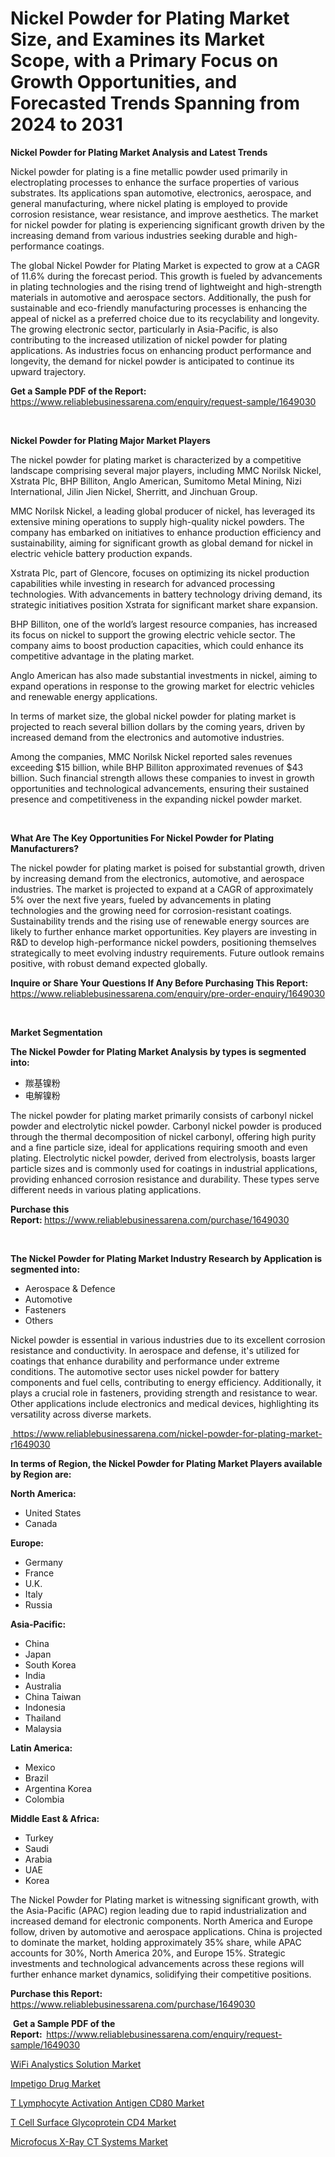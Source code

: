 <p><h1>Nickel Powder for Plating Market Size, and Examines its Market Scope, with a Primary Focus on Growth Opportunities, and Forecasted Trends Spanning from 2024 to 2031</h1></p><p><strong>Nickel Powder for Plating Market Analysis and Latest Trends</strong></p>
<p><p>Nickel powder for plating is a fine metallic powder used primarily in electroplating processes to enhance the surface properties of various substrates. Its applications span automotive, electronics, aerospace, and general manufacturing, where nickel plating is employed to provide corrosion resistance, wear resistance, and improve aesthetics. The market for nickel powder for plating is experiencing significant growth driven by the increasing demand from various industries seeking durable and high-performance coatings.</p><p>The global Nickel Powder for Plating Market is expected to grow at a CAGR of 11.6% during the forecast period. This growth is fueled by advancements in plating technologies and the rising trend of lightweight and high-strength materials in automotive and aerospace sectors. Additionally, the push for sustainable and eco-friendly manufacturing processes is enhancing the appeal of nickel as a preferred choice due to its recyclability and longevity. The growing electronic sector, particularly in Asia-Pacific, is also contributing to the increased utilization of nickel powder for plating applications. As industries focus on enhancing product performance and longevity, the demand for nickel powder is anticipated to continue its upward trajectory.</p></p>
<p><strong>Get a Sample PDF of the Report:&nbsp;</strong> <a href="https://www.reliablebusinessarena.com/enquiry/request-sample/1649030?utm_campaign=1265&utm_medium=2&utm_source=Github&utm_content=ia&utm_term=15102024&utm_id=nickel-powder-for-plating">https://www.reliablebusinessarena.com/enquiry/request-sample/1649030</a></p>
<p>&nbsp;</p>
<p><strong>Nickel Powder for Plating Major Market Players</strong></p>
<p><p>The nickel powder for plating market is characterized by a competitive landscape comprising several major players, including MMC Norilsk Nickel, Xstrata Plc, BHP Billiton, Anglo American, Sumitomo Metal Mining, Nizi International, Jilin Jien Nickel, Sherritt, and Jinchuan Group. </p><p>MMC Norilsk Nickel, a leading global producer of nickel, has leveraged its extensive mining operations to supply high-quality nickel powders. The company has embarked on initiatives to enhance production efficiency and sustainability, aiming for significant growth as global demand for nickel in electric vehicle battery production expands.</p><p>Xstrata Plc, part of Glencore, focuses on optimizing its nickel production capabilities while investing in research for advanced processing technologies. With advancements in battery technology driving demand, its strategic initiatives position Xstrata for significant market share expansion.</p><p>BHP Billiton, one of the world’s largest resource companies, has increased its focus on nickel to support the growing electric vehicle sector. The company aims to boost production capacities, which could enhance its competitive advantage in the plating market.</p><p>Anglo American has also made substantial investments in nickel, aiming to expand operations in response to the growing market for electric vehicles and renewable energy applications.</p><p>In terms of market size, the global nickel powder for plating market is projected to reach several billion dollars by the coming years, driven by increased demand from the electronics and automotive industries. </p><p>Among the companies, MMC Norilsk Nickel reported sales revenues exceeding $15 billion, while BHP Billiton approximated revenues of $43 billion. Such financial strength allows these companies to invest in growth opportunities and technological advancements, ensuring their sustained presence and competitiveness in the expanding nickel powder market.</p></p>
<p>&nbsp;</p>
<p><strong>What Are The Key Opportunities For Nickel Powder for Plating Manufacturers?</strong></p>
<p><p>The nickel powder for plating market is poised for substantial growth, driven by increasing demand from the electronics, automotive, and aerospace industries. The market is projected to expand at a CAGR of approximately 5% over the next five years, fueled by advancements in plating technologies and the growing need for corrosion-resistant coatings. Sustainability trends and the rising use of renewable energy sources are likely to further enhance market opportunities. Key players are investing in R&D to develop high-performance nickel powders, positioning themselves strategically to meet evolving industry requirements. Future outlook remains positive, with robust demand expected globally.</p></p>
<p><strong>Inquire or Share Your Questions If Any Before Purchasing This Report:</strong> <a href="https://www.reliablebusinessarena.com/enquiry/pre-order-enquiry/1649030?utm_campaign=1265&utm_medium=2&utm_source=Github&utm_content=ia&utm_term=15102024&utm_id=nickel-powder-for-plating">https://www.reliablebusinessarena.com/enquiry/pre-order-enquiry/1649030</a></p>
<p>&nbsp;</p>
<p><strong>Market Segmentation</strong></p>
<p><strong>The Nickel Powder for Plating Market Analysis by types is segmented into:</strong></p>
<p><ul><li>羰基镍粉</li><li>电解镍粉</li></ul></p>
<p><p>The nickel powder for plating market primarily consists of carbonyl nickel powder and electrolytic nickel powder. Carbonyl nickel powder is produced through the thermal decomposition of nickel carbonyl, offering high purity and a fine particle size, ideal for applications requiring smooth and even plating. Electrolytic nickel powder, derived from electrolysis, boasts larger particle sizes and is commonly used for coatings in industrial applications, providing enhanced corrosion resistance and durability. These types serve different needs in various plating applications.</p></p>
<p><strong>Purchase this Report:&nbsp;</strong><a href="https://www.reliablebusinessarena.com/purchase/1649030?utm_campaign=1265&utm_medium=2&utm_source=Github&utm_content=ia&utm_term=15102024&utm_id=nickel-powder-for-plating">https://www.reliablebusinessarena.com/purchase/1649030</a></p>
<p>&nbsp;</p>
<p><strong>The Nickel Powder for Plating Market Industry Research by Application is segmented into:</strong></p>
<p><ul><li>Aerospace & Defence</li><li>Automotive</li><li>Fasteners</li><li>Others</li></ul></p>
<p><p>Nickel powder is essential in various industries due to its excellent corrosion resistance and conductivity. In aerospace and defense, it's utilized for coatings that enhance durability and performance under extreme conditions. The automotive sector uses nickel powder for battery components and fuel cells, contributing to energy efficiency. Additionally, it plays a crucial role in fasteners, providing strength and resistance to wear. Other applications include electronics and medical devices, highlighting its versatility across diverse markets.</p></p>
<p><a href="https://www.reliablebusinessarena.com/nickel-powder-for-plating-market-r1649030?utm_campaign=1265&utm_medium=2&utm_source=Github&utm_content=ia&utm_term=15102024&utm_id=nickel-powder-for-plating">&nbsp;https://www.reliablebusinessarena.com/nickel-powder-for-plating-market-r1649030</a></p>
<p><strong>In terms of Region, the Nickel Powder for Plating Market Players available by Region are:</strong></p>
<p>
    <p> <strong> North America: </strong>
        <ul>
            <li>United States</li>
            <li>Canada</li>
        </ul>
        </p> 
    <p> <strong> Europe: </strong>
        <ul>
            <li>Germany</li>
            <li>France</li>
            <li>U.K.</li>
            <li>Italy</li>
            <li>Russia</li>
        </ul>
        </p> 
    <p> <strong> Asia-Pacific: </strong>
        <ul>
            <li>China</li>
            <li>Japan</li>
            <li>South Korea</li>
            <li>India</li>
            <li>Australia</li>
            <li>China Taiwan</li>
            <li>Indonesia</li>
            <li>Thailand</li>
            <li>Malaysia</li>
        </ul>
        </p> 
    <p> <strong> Latin America: </strong>
        <ul>
            <li>Mexico</li>
            <li>Brazil</li>
            <li>Argentina Korea</li>
            <li>Colombia</li>
        </ul>
        </p> 
    <p> <strong> Middle East & Africa: </strong>
        <ul>
            <li>Turkey</li>
            <li>Saudi</li>
            <li>Arabia</li>
            <li>UAE</li>
            <li>Korea</li>
        </ul>
    </p>
    </p>
<p><p>The Nickel Powder for Plating market is witnessing significant growth, with the Asia-Pacific (APAC) region leading due to rapid industrialization and increased demand for electronic components. North America and Europe follow, driven by automotive and aerospace applications. China is projected to dominate the market, holding approximately 35% share, while APAC accounts for 30%, North America 20%, and Europe 15%. Strategic investments and technological advancements across these regions will further enhance market dynamics, solidifying their competitive positions.</p></p>
<p><strong>Purchase this Report: </strong><a href="https://www.reliablebusinessarena.com/purchase/1649030?utm_campaign=1265&utm_medium=2&utm_source=Github&utm_content=ia&utm_term=15102024&utm_id=nickel-powder-for-plating">https://www.reliablebusinessarena.com/purchase/1649030</a></p>
<p>&nbsp;<strong>Get a Sample PDF of the Report:&nbsp;&nbsp;</strong><a href="https://www.reliablebusinessarena.com/enquiry/request-sample/1649030?utm_campaign=1265&utm_medium=2&utm_source=Github&utm_content=ia&utm_term=15102024&utm_id=nickel-powder-for-plating">https://www.reliablebusinessarena.com/enquiry/request-sample/1649030</a></p>
<p><strong></strong></p>
<p><p><a href="https://www.linkedin.com/pulse/wifi-analystics-solution-market-size-growth-industry-analysis-5msqe?trk=public_post_embed_feed-article-content&utm_campaign=1265&utm_medium=2&utm_source=Github&utm_content=ia&utm_term=15102024&utm_id=nickel-powder-for-plating">WiFi Analystics Solution Market</a></p><p><a href="https://www.linkedin.com/pulse/market-forecasting-change-global-impetigo-drug-dynamics-fn21e?trk=public_post_embed_feed-article-content&utm_campaign=1265&utm_medium=2&utm_source=Github&utm_content=ia&utm_term=15102024&utm_id=nickel-powder-for-plating">Impetigo Drug Market</a></p><p><a href="https://www.linkedin.com/pulse/decoding-lymphocyte-activation-antigen-cd80-market-signals-lx84e?trk=public_post_embed_feed-article-content&utm_campaign=1265&utm_medium=2&utm_source=Github&utm_content=ia&utm_term=15102024&utm_id=nickel-powder-for-plating">T Lymphocyte Activation Antigen CD80 Market</a></p><p><a href="https://www.linkedin.com/pulse/insights-cell-surface-glycoprotein-cd4-market-players-size-rn5he?trk=public_post_embed_feed-article-content&utm_campaign=1265&utm_medium=2&utm_source=Github&utm_content=ia&utm_term=15102024&utm_id=nickel-powder-for-plating">T Cell Surface Glycoprotein CD4 Market</a></p><p><a href="https://github.com/RoccoManning/Market-Research-Report-List-7/blob/main/microfocus-x-ray-ct-systems-market.md?utm_campaign=1265&utm_medium=2&utm_source=Github&utm_content=ia&utm_term=15102024&utm_id=nickel-powder-for-plating">Microfocus X-Ray CT Systems Market</a></p></p>